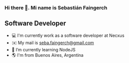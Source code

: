 ### Hi there 👋. Mi name is Sebastián Faingerch

## Software Developer

- 💻 I'm currently work as a software developer at Necxus
- ✉️ My mail is seba.faingerch@gmail.com 
- 🧠  I’m currently learning NodeJS
- 🌎 I'm from Buenos Aires, Argentina

<!--
**sebapincha11/sebapincha11** is a ✨ _special_ ✨ repository because its `README.md` (this file) appears on your GitHub profile.

Here are some ideas to get you started:



-->
